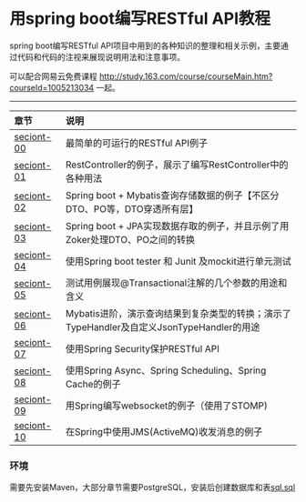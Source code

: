 # 用spring boot编写RESTful API教程

spring boot编写RESTful API项目中用到的各种知识的整理和相关示例，主要通过代码和代码的注视来展现说明用法和注意事项。

可以配合网易云免费课程 http://study.163.com/course/courseMain.htm?courseId=1005213034 一起。

****

章节 | 说明 |
|:------------ |:--------------- |
|[seciont-00](./section-00) | 最简单的可运行的RESTful API例子  |
|[seciont-01](./section-01) | RestController的例子，展示了编写RestController中的各种用法  |
|[seciont-02](./section-02) | Spring boot + Mybatis查询存储数据的例子【不区分DTO、PO等，DTO穿透所有层】  |
|[seciont-03](./section-03) | Spring boot + JPA实现数据存取的例子，并且示例了用Zoker处理DTO、PO之间的转换 |
|[seciont-04](./section-04) | 使用Spring boot tester 和 Junit 及mockit进行单元测试 |
|[seciont-05](./section-05) | 测试用例展现@Transactional注解的几个参数的用途和含义 |
|[seciont-06](./section-06) | Mybatis进阶，演示查询结果到复杂类型的转换；演示了TypeHandler及自定义JsonTypeHandler的用途 |
|[seciont-07](./section-07) | 使用Spring Security保护RESTful API |
|[seciont-08](./section-08) | 使用Spring Async、Spring Scheduling、Spring Cache的例子 |
|[seciont-09](./section-09) | 用Spring编写websocket的例子（使用了STOMP) |
|[seciont-10](./section-10) | 在Spring中使用JMS(ActiveMQ)收发消息的例子 |


### 环境

需要先安装Maven，大部分章节需要PostgreSQL，安装后创建数据库和表[sql.sql](./sql.sql)
